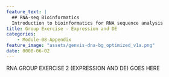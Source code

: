```yaml
---
feature_text: |
  ## RNA-seq Bioinformatics
  Introduction to bioinformatics for RNA sequence analysis
title: Group Exercise - Expression and DE
categories:
    - Module-08-Appendix
feature_image: "assets/genvis-dna-bg_optimized_v1a.png"
date: 0008-06-02
---
```


RNA GROUP EXERCISE 2 (EXPRESSION AND DE) GOES HERE
